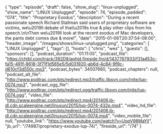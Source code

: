 {
  "type": "episode",
  "draft": false,
  "show_slug": "linux-unplugged",
  "show_name": "LINUX Unplugged",
  "episode": 74,
  "episode_padded": "074",
  "title": "Proprietary Exodus",
  "description": "During a recent passionate speech Richard Stallman said users of proprietary software are victims, we\u2019ll debate of that\u2019s true & play other clips from his speech.\n\nThen we\u2019ll look at the recent exodus of Mac developers, the pants debt comes due & more!",
  "date": "2015-01-06T20:37:54-08:00",
  "header_image": "/images/shows/linux-unplugged.png",
  "categories": [
    "LINUX Unplugged"
  ],
  "tags": [],
  "hosts": [
    "chris",
    "wes"
  ],
  "guests": [],
  "sponsors": [],
  "podcast_duration": "01:11:05",
  "podcast_file": "https://chtbl.com/track/392D9/aphid.fireside.fm/d/1437767933/f31a453c-fa15-491f-8618-3f71f1d565e5/5d031920-ab6d-4c84-9f9c-d610cf3d550c.mp3",
  "podcast_bytes": 34507660,
  "podcast_chapters": null,
  "podcast_alt_file": "http://www.podtrac.com/pts/redirect.mp3/traffic.libsyn.com/jnite/lup-0074.mp3",
  "podcast_ogg_file": "http://www.podtrac.com/pts/redirect.ogg/traffic.libsyn.com/jnite/lup-0074.ogg",
  "video_file": "http://www.podtrac.com/pts/redirect.mp4/201406.jb-dl.cdn.scaleengine.net/linuxun/2015/lup-0074-432p.mp4",
  "video_hd_file": "http://www.podtrac.com/pts/redirect.mp4/201406.jb-dl.cdn.scaleengine.net/linuxun/2015/lup-0074.mp4",
  "video_mobile_file": null,
  "youtube_link": "https://www.youtube.com/watch?v=UopV98MaYjI",
  "jb_url": "/74987/proprietary-exodus-lup-74/",
  "fireside_url": "/74"
}

